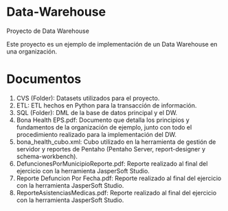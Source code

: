 # Data-Warehouse
Proyecto de Data Warehouse

Este proyecto es un ejemplo de implementación de un Data Warehouse en una organización.

# Documentos
1. CVS (Folder): Datasets utilizados para el proyecto.
2. ETL: ETL hechos en Python para la transacción de información.
3. SQL (Folder): DML de la base de datos principal y el DW.
4. Bona Health EPS.pdf: Documento que detalla los principios y fundamentos de la organización de ejemplo, junto con
todo el procedimiento realizado para la implementación del DW.
5. bona_health_cubo.xml: Cubo utilizado en la herramienta de gestión de servidor y reportes de Pentaho (Pentaho Server,
report-designer y schema-workbench).
6. DefuncionesPorMunicipioReporte.pdf: Reporte realizado al final del ejercicio con la herramienta JasperSoft Studio.
7. Reporte Defuncion Por Fecha.pdf: Reporte realizado al final del ejercicio con la herramienta JasperSoft Studio.
8. ReporteAsistenciasMedicas.pdf: Reporte realizado al final del ejercicio con la herramienta JasperSoft Studio.
